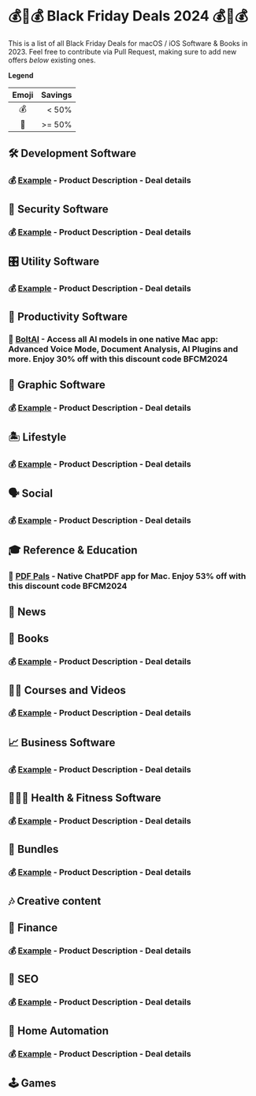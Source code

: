 
# 💰💸💰 Black Friday Deals 2024 💰💸💰

This is a list of all Black Friday Deals for macOS / iOS Software & Books in 2023. Feel free to contribute via Pull Request, making sure to add new offers _below_ existing ones.

**Legend**

| Emoji | Savings |
| :---: | ------: |
|  💰   |   < 50% |
|  💸   |  >= 50% |

## 🛠 Development Software
### 💰 [Example](https://example.com) - Product Description - Deal details

## :tophat: Security Software
### 💰 [Example](https://example.com) - Product Description - Deal details

## 🎛 Utility Software
### 💰 [Example](https://example.com) - Product Description - Deal details

## 📌 Productivity Software
### 💸 [BoltAI](https://boltai.com?ref=bfdeals) - Access all AI models in one native Mac app: Advanced Voice Mode, Document Analysis, AI Plugins and more. Enjoy 30% off with this discount code **BFCM2024**

## 🎨 Graphic Software
### 💰 [Example](https://example.com) - Product Description - Deal details

## 🏝️ Lifestyle
### 💰 [Example](https://example.com) - Product Description - Deal details

## 🗣️ Social
### 💰 [Example](https://example.com) - Product Description - Deal details

## 🎓 Reference & Education
### 💸 [PDF Pals](https://pdfpals.com?ref=bfdeals) - Native ChatPDF app for Mac. Enjoy 53% off with this discount code **BFCM2024**

## 📰 News

## 📖 Books
### 💰 [Example](https://example.com) - Product Description - Deal details

## 👩‍🎓 Courses and Videos
### 💰 [Example](https://example.com) - Product Description - Deal details

## 📈 Business Software
### 💰 [Example](https://example.com) - Product Description - Deal details

## 🏃🏻‍♀️ Health & Fitness Software
### 💰 [Example](https://example.com) - Product Description - Deal details

## 🎁 Bundles
### 💰 [Example](https://example.com) - Product Description - Deal details

## 🎶 Creative content

## 🤑 Finance
### 💰 [Example](https://example.com) - Product Description - Deal details


## 🔎 SEO
### 💰 [Example](https://example.com) - Product Description - Deal details

## 🏡 Home Automation
### 💰 [Example](https://example.com) - Product Description - Deal details

## 🕹 Games
